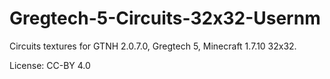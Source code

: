 # Gregtech-5-Circuits-32x32-Usernm

Circuits textures for GTNH 2.0.7.0,  Gregtech 5, Minecraft 1.7.10 32x32.

License: CC-BY 4.0
